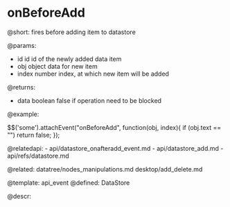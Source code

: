 onBeforeAdd
=============


@short:
	fires before adding item to datastore

@params:
- id 		id		id of the newly added data item
- obj		object		data for new item
- index		number		index, at which new item will be added

@returns:
- data		boolean	false if operation need to be blocked

@example:

$$('some').attachEvent("onBeforeAdd", function(obj, index){
	if (obj.text == "")
		return false;
});

@relatedapi:
	- api/datastore_onafteradd_event.md
	- api/datastore_add.md
	- api/refs/datastore.md
    
@related:
	datatree/nodes_manipulations.md
    desktop/add_delete.md

@template:	api_event
@defined:	DataStore
	
@descr:


